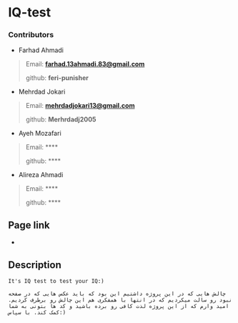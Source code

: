# IQ-test
### Contributors
- Farhad Ahmadi
>Email: **farhad.13ahmadi.83@gmail.com**
>
>github: **feri-punisher**
>
- Mehrdad Jokari
  >
>Email: **mehrdadjokari13@gmail.com**
>
>github:  **Merhrdadj2005**
>
- Ayeh Mozafari

>Email: ****
>
>github: ****
>
- Alireza Ahmadi

>Email: ****
>
>github: ****
>
## Page link
-
## Description

`It's IQ test to test your IQ:)`

`چالش هایی که در این پروژه داشتیم این بود که باید عکس هایی که در صفحه نبود رو سالت میکردیم که در انتها با همفکری هم این چالش رو برطرف کردیم. امید وارم که از این پروژه لذت کافی رو برده باشید و کد ها بتونی به شما کمک کند. با سپاس:)`
